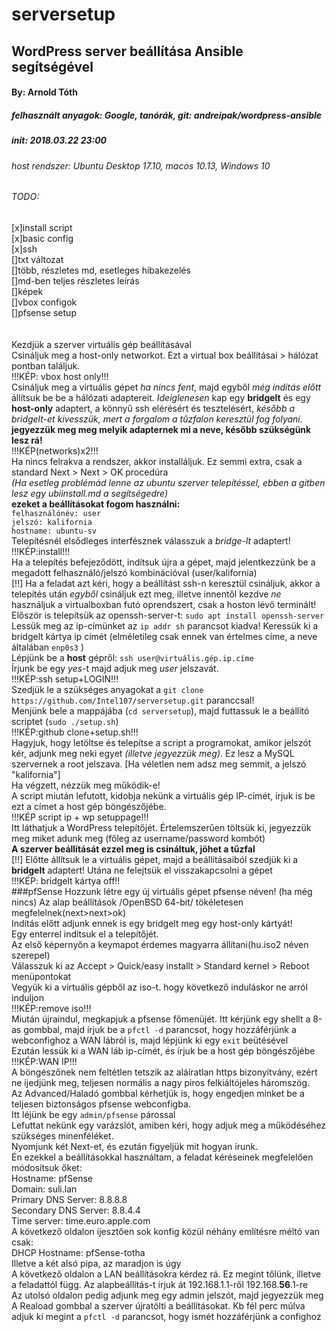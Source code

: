 # serversetup
## WordPress server beállítása Ansible segítségével
#### By: Arnold Tóth
##### felhasznált anyagok: Google, tanórák, git: andreipak/wordpress-ansible
##### init: 2018.03.22 23:00
###### host rendszer: Ubuntu Desktop 17.10, macos 10.13, Windows 10
###### TODO:
[x]install script<br />
[x]basic config<br />
[x]ssh <br />
[]txt változat <br />
[]több, részletes md, esetleges hibakezelés<br />
[]md-ben teljes részletes leírás<br />
[]képek<br />
[]vbox configok<br />
[]pfsense setup<br />
<br /><br />
Kezdjük a szerver virtuális gép beállításával <br />
Csináljuk meg a host-only networkot. Ezt a virtual box beállításai > hálózat pontban találjuk.<br />
!!!KÉP: vbox host only!!!<br />
Csináljuk meg a virtuális gépet *ha nincs fent*, majd egyből *még indítás előtt* állítsuk be be a hálózati adaptereit. *Ideiglenesen* kap egy **bridgelt** és egy **host-only** adaptert, a könnyű ssh elérésért és tesztelésért, *később a bridgelt-et kivesszük, mert a forgalom a tűzfalon keresztül fog folyani.*<br />
**jegyezzük meg meg melyik adapternek mi a neve, később szükségünk lesz rá!**<br />
!!!KÉP(networks)x2!!!<br />
Ha nincs felrakva a rendszer, akkor installáljuk. Ez semmi extra, csak a standard Next > Next > OK procedúra <br />
*(Ha esetleg problémád lenne az ubuntu szerver telepítéssel, ebben a gitben lesz egy ubiinstall.md a segítségedre)*<br />
**ezeket a beállításokat fogom használni:**<br />
`felhasználónév: user`<br />
`jelszó: kalifornia`<br />
`hostname: ubuntu-sv`<br />
Telepítésnél elsődleges interfésznek válasszuk a *bridge-lt* adaptert! <br />
!!!KÉP:install!!!<br />
Ha a telepítés befejeződött, indítsuk újra a gépet, majd jelentkezzünk be a megadott felhasználó/jelszó kombinációval (user/kalifornia)<br />
[!!] Ha a feladat azt kéri, hogy a beállítást ssh-n keresztül csináljuk, akkor a telepítés után *egyből* csináljuk ezt meg, illetve innentől kezdve *ne* használjuk a virtualboxban futó oprendszert, csak a hoston lévő terminált!<br />
Először is telepítsük az openssh-server-t: `sudo apt install openssh-server`<br />
Lessük meg az ip-címünket az `ip addr sh` parancsot kiadva! Keressük ki a bridgelt kártya ip címét (elméletileg csak ennek van értelmes címe, a neve általában `enp0s3` )<br />
Lépjünk be a **host** gépről: `ssh user@virtuális.gép.ip.címe` <br />
Írjunk be egy *yes*-t majd adjuk meg *user* jelszavát.<br />
!!!KÉP:ssh setup+LOGIN!!!<br />
Szedjük le a szükséges anyagokat a `git clone https://github.com/Intel107/serversetup.git` paranccsal!<br />
Menjünk bele a mappájába (`cd serversetup`), majd futtassuk le a beállító scriptet (`sudo ./setup.sh`) <br />
!!!KÉP:github clone+setup.sh!!!<br />
Hagyjuk, hogy letöltse és telepítse a script a programokat, amikor jelszót kér, adjunk meg neki egyet *(illetve jegyezzük meg)*. Ez lesz a MySQL szervernek a root jelszava. [Ha véletlen nem adsz meg semmit, a jelszó "kalifornia"] <br />
Ha végzett, nézzük meg működik-e!<br />
A script miután lefutott, kidobja nekünk a virtuális gép IP-címét, írjuk is be ezt a címet a host gép böngészőjébe.<br />
!!!KÉP script ip + wp setuppage!!! <br />
Itt láthatjuk a WordPress telepítőjét. Értelemszerűen töltsük ki, jegyezzük meg miket adunk meg (főleg az username/password kombót)<br />
**A szerver beállítását ezzel meg is csináltuk, jöhet a tűzfal**<br />
[!!] Előtte állítsuk le a virtuális gépet, majd a beállításaiból szedjük ki a **bridgelt** adaptert! Utána ne felejtsük el visszakapcsolni a gépet <br />
!!!KÉP: bridgelt kártya off!!<br />
###pfSense
Hozzunk létre egy új virtuális gépet pfsense néven! (ha még nincs) Az alap beállítások /OpenBSD 64-bit/ tökéletesen megfelelnek(next>next>ok) <br />
Indítás előtt adjunk ennek is egy bridgelt meg egy host-only kártyát!<br />
Egy enterrel indítsuk el a telepítőjét.<br />
Az első képernyőn a keymapot érdemes magyarra állítani(hu.iso2 néven szerepel)<br />
Válasszuk ki az Accept > Quick/easy installt > Standard kernel > Reboot menüpontokat<br />
Vegyük ki a virtuális gépből az iso-t. hogy következő induláskor ne arról induljon<br />
!!!KÉP:remove iso!!!<br />
Miután újraindul, megkapjuk a pfsense főmenüjét. Itt kérjünk egy shellt a 8-as gombbal, majd írjuk be a `pfctl -d` parancsot, hogy hozzáférjünk a webconfighoz a WAN lábról is, majd lépjünk ki egy `exit` beütésével<br />
Ezután lessük ki a WAN láb ip-címét, és írjuk be a host gép böngészőjébe<br />
!!!KÉP:WAN IP!!!<br />
A böngészőnek nem feltétlen tetszik az aláíratlan https bizonyítvány, ezért ne ijedjünk meg, teljesen normális a nagy piros felkiáltójeles háromszög.<br />
Az Advanced/Haladó gombbal kérhetjük is, hogy engedjen minket be a teljesen biztonságos pfsense webconfigba.<br />
Itt léjünk be egy `admin/pfsense` párossal <br />
Lefuttat nekünk egy varázslót, amiben kéri, hogy adjuk meg a működéséhez szükséges minenféléket.<br />
Nyomjunk két Next-et, és ezután figyeljük mit hogyan írunk.<br />
Én ezekkel a beállításokkal használtam, a feladat kéréseinek megfelelően módosítsuk őket:<br />
Hostname: pfSense <br />
Domain: suli.lan <br />
Primary DNS Server: 8.8.8.8 <br />
Secondary DNS Server: 8.8.4.4 <br />
Time server: time.euro.apple.com <br />
A következő oldalon ijesztően sok konfig közül néhány említésre méltó van csak:<br />
DHCP Hostname: pfSense-totha<br />
Illetve a két alsó pipa, az maradjon is úgy<br />
A következő oldalon a LAN beállításokra kérdez rá. Ez megint tőlünk, illetve a feladattól függ. Az alapbeállítás-t írjuk át 192.168.1.1-ről 192.168.**56**.1-re<br />
Az utolsó oldalon pedig adjunk meg egy admin jelszót, majd jegyezzük meg <br />
A Reaload gombbal a szerver újratölti a beállításokat. Kb fél perc múlva adjuk ki megint a `pfctl -d` parancsot, hogy ismét hozzáférjünk a confighoz<br />

